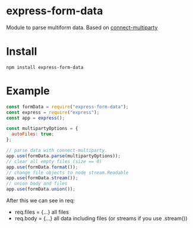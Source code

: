 # express-form-data
Module to parse multiform data. Based on [connect-multiparty](https://github.com/expressjs/connect-multiparty)

# Install 
`npm install express-form-data`

# Example
```js
const formData = require("express-form-data");
const express = require("express");
const app = express();

const multipartyOptions = {
  autoFiles: true;
};

// parse data with connect-multiparty. 
app.use(formData.parse(multipartyOptions));
// clear all empty files (size == 0)
app.use(formData.format());
// change file objects to node stream.Readable 
app.use(formData.stream());
// union body and files
app.use(formData.union());
```

After this we can see in req:  
* req.files = {...} all files  
* req.body = {...} all data including files (or streams if you use .stream())
